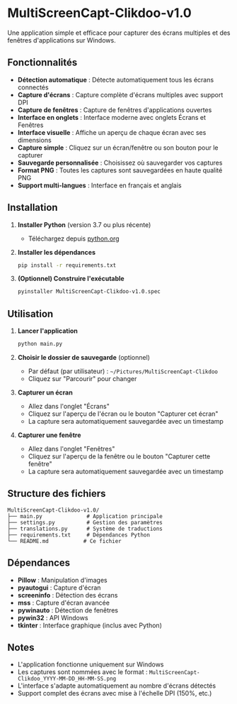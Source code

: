 # MultiScreenCapt-Clikdoo-v1.0

Une application simple et efficace pour capturer des écrans multiples et des fenêtres d'applications sur Windows.

## Fonctionnalités

- **Détection automatique** : Détecte automatiquement tous les écrans connectés
- **Capture d'écrans** : Capture complète d'écrans multiples avec support DPI
- **Capture de fenêtres** : Capture de fenêtres d'applications ouvertes
- **Interface en onglets** : Interface moderne avec onglets Écrans et Fenêtres
- **Interface visuelle** : Affiche un aperçu de chaque écran avec ses dimensions
- **Capture simple** : Cliquez sur un écran/fenêtre ou son bouton pour le capturer
- **Sauvegarde personnalisée** : Choisissez où sauvegarder vos captures
- **Format PNG** : Toutes les captures sont sauvegardées en haute qualité PNG
- **Support multi-langues** : Interface en français et anglais

## Installation

1. **Installer Python** (version 3.7 ou plus récente)
   - Téléchargez depuis [python.org](https://www.python.org/downloads/)

2. **Installer les dépendances**
   ```bash
   pip install -r requirements.txt
   ```

3. **(Optionnel) Construire l'exécutable**
   ```bash
   pyinstaller MultiScreenCapt-Clikdoo-v1.0.spec
   ```

## Utilisation

1. **Lancer l'application**
   ```bash
   python main.py
   ```

2. **Choisir le dossier de sauvegarde** (optionnel)
   - Par défaut (par utilisateur) : `~/Pictures/MultiScreenCapt-Clikdoo`
   - Cliquez sur "Parcourir" pour changer

3. **Capturer un écran**
   - Allez dans l'onglet "Écrans"
   - Cliquez sur l'aperçu de l'écran ou le bouton "Capturer cet écran"
   - La capture sera automatiquement sauvegardée avec un timestamp

4. **Capturer une fenêtre**
   - Allez dans l'onglet "Fenêtres"
   - Cliquez sur l'aperçu de la fenêtre ou le bouton "Capturer cette fenêtre"
   - La capture sera automatiquement sauvegardée avec un timestamp

## Structure des fichiers

```
MultiScreenCapt-Clikdoo-v1.0/
├── main.py              # Application principale
├── settings.py          # Gestion des paramètres
├── translations.py      # Système de traductions
├── requirements.txt     # Dépendances Python
└── README.md           # Ce fichier
```

## Dépendances

- **Pillow** : Manipulation d'images
- **pyautogui** : Capture d'écran
- **screeninfo** : Détection des écrans
- **mss** : Capture d'écran avancée
- **pywinauto** : Détection de fenêtres
- **pywin32** : API Windows
- **tkinter** : Interface graphique (inclus avec Python)

## Notes

- L'application fonctionne uniquement sur Windows
- Les captures sont nommées avec le format : `MultiScreenCapt-Clikdoo_YYYY-MM-DD_HH-MM-SS.png`
- L'interface s'adapte automatiquement au nombre d'écrans détectés
- Support complet des écrans avec mise à l'échelle DPI (150%, etc.) 
